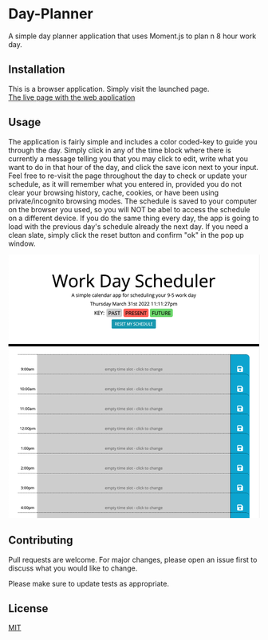 # Day-Planner
A simple day planner application that uses Moment.js to plan n 8 hour work day.

## Installation

This is a browser application. Simply visit the launched page.  
[The live page with the web application](https://rowe2ry.github.io/Day-Planner/)

## Usage

The application is fairly simple and includes a color coded-key to guide you through the day. Simply click in any of the time block where there is currently a message telling you that you may click to edit, write what you want to do in that hour of the day, and click the save icon next to your input. Feel free to re-visit the page throughout the day to check or update your schedule, as it will remember what you entered in, provided you do not clear your browsing history, cache, cookies, or have been using private/incognito browsing modes. The schedule is saved to your computer on the browser you used, so you will NOT be abel to access the schedule on a different device. If you do the same thing every day, the app is going to load with the previous day's schedule already the next day. If you need a clean slate, simply click the reset button and confirm "ok" in the pop up window.

![A screenshot of the app's appearance at the end of an 8 hour work day](./README_assets/day-planner-screenshot.png)

## Contributing
Pull requests are welcome. For major changes, please open an issue first to discuss what you would like to change.

Please make sure to update tests as appropriate.

## License
[MIT](https://choosealicense.com/licenses/mit/)